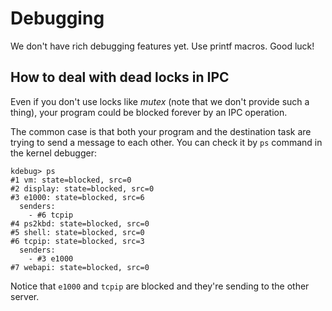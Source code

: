 # Debugging
We don't have rich debugging features yet. Use printf macros. Good luck!

## How to deal with dead locks in IPC
Even if you don't use locks like *mutex* (note that we don't provide such
a thing), your program could be blocked forever by an IPC operation.

The common case is that both your program and the destination task are trying
to send a message to each other. You can check it by `ps` command
in the kernel debugger:

```
kdebug> ps
#1 vm: state=blocked, src=0
#2 display: state=blocked, src=0
#3 e1000: state=blocked, src=6
  senders:
    - #6 tcpip
#4 ps2kbd: state=blocked, src=0
#5 shell: state=blocked, src=0
#6 tcpip: state=blocked, src=3
  senders:
    - #3 e1000
#7 webapi: state=blocked, src=0
```

Notice that `e1000` and `tcpip` are blocked and they're sending to
the other server.
